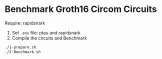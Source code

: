 # Benchmark Groth16 Circom Circuits
Require: rapidsnark

1. Set `.env` file: ptau and rapidsnark
2. Compile the circuits and Benchmark
```sh
./1-prepare.sh
./2-Benchmark.sh
```